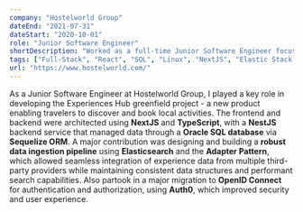 ```yaml
---
company: "Hostelworld Group"
dateEnd: "2021-07-31"
dateStart: "2020-10-01"
role: "Junior Software Engineer"
shortDescription: "Worked as a full-time Junior Software Engineer focusing on full-stack development with React.js, NestJS, and TypeScript in a cloud environment."
tags: ["Full-Stack", "React", "SQL", "Linux", "NextJS", "Elastic Stack (ELK)", "TypeScript", "Node"]
url: "https://www.hostelworld.com/"
---
```


As a Junior Software Engineer at Hostelworld Group, I played a key role in developing the Experiences Hub greenfield project - a new product enabling travelers to discover and book local activities. The frontend and backend were architected using **NextJS** and **TypeScript**, with a **NestJS** backend service that managed data through a **Oracle SQL database** via **Sequelize ORM**. A major contribution was designing and building a **robust data ingestion pipeline** using **Elasticsearch** and the **Adapter Pattern**, which allowed seamless integration of experience data from multiple third-party providers while maintaining consistent data structures and performant search capabilities. Also partook in a major migration to **OpenID Connect** for authentication and authorization, using **Auth0**, which improved security and user experience.